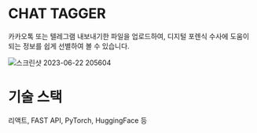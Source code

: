 # CHAT TAGGER

카카오톡 또는 텔레그램 내보내기한 파일을 업로드하여, 디지털 포렌식 수사에 도움이 되는 정보를 쉽게 선별하여 볼 수 있습니다.

![스크린샷 2023-06-22 205604](https://github.com/soddokayo/ner_tagger.api/assets/89368738/af59a06d-cc3a-4f77-ac93-31d7c8331538)


# 기술 스택

리액트, FAST API, PyTorch, HuggingFace 등
